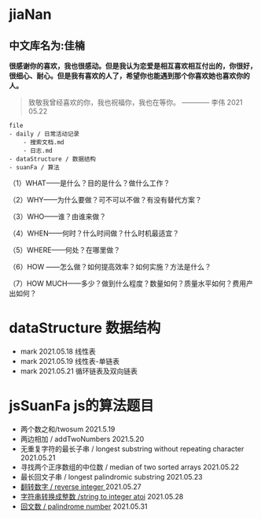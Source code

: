 # jiaNan
## 中文库名为:佳楠

**很感谢你的喜欢，我也很感动。但是我认为恋爱是相互喜欢相互付出的，你很好，很细心、耐心。但是我有喜欢的人了，希望你也能遇到那个你喜欢她也喜欢你的人。**

> 致敬我曾经喜欢的你，我也祝福你，我也在等你。 ———— 李伟 2021 05.22



	file
	- daily / 日常活动记录
		- 搜索文档.md
		- 日志.md
	- dataStructure / 数据结构
	- suanFa / 算法




（1）WHAT——是什么？目的是什么？做什么工作？

（2）WHY——为什么要做？可不可以不做？有没有替代方案？

（3）WHO——谁？由谁来做？

（4）WHEN——何时？什么时间做？什么时机最适宜？

（5）WHERE——何处？在哪里做？

（6）HOW ——怎么做？如何提高效率？如何实施？方法是什么？

（7）HOW MUCH——多少？做到什么程度？数量如何？质量水平如何？费用产出如何？

# dataStructure 数据结构
 - mark 2021.05.18 线性表
 - mark 2021.05.19 线性表-单链表
 - mark 2021.05.21 循环链表及双向链表

# jsSuanFa js的算法题目
 - 两个数之和/twosum 2021.5.19
 - 两边相加 / addTwoNumbers 2021.5.20
 - 无重复字符的最长子串 / longest substring without repeating character 2021.05.21
 - 寻找两个正序数组的中位数 / median of two sorted arrays 2021.05.22
 - 最长回文子串  / longest palindromic substring  2021.05.23
 - [翻转数字 / reverse integer ](/jsSuanFa/reverse.md) 2021.05.27
 - [字符串转换成整数 /string to integer atoi](/jsSuanFa/string-to-integer-atoi.md) 2021.05.28
 - [回文数  / palindrome number](/jsSuanFa/palindrome-number.md) 2021.05.31

